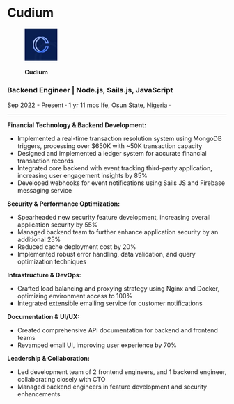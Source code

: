 # Cudium

<div align="left">

<figure><img src="../.gitbook/assets/image.png" alt="" width="75"><figcaption><p><strong>Cudium</strong></p></figcaption></figure>

</div>

### **Backend Engineer | Node.js, Sails.js, JavaScript**

Sep 2022 - Present · 1 yr 11 mos Ife, Osun State, Nigeria ·

***

**Financial Technology & Backend Development:**

* Implemented a real-time transaction resolution system using MongoDB triggers, processing over $650K with \~50K transaction capacity
* Designed and implemented a ledger system for accurate financial transaction records
* Integrated core backend with event tracking third-party application, increasing user engagement insights by 85%
* Developed webhooks for event notifications using Sails JS and Firebase messaging service

**Security & Performance Optimization:**

* Spearheaded new security feature development, increasing overall application security by 55%
* Managed backend team to further enhance application security by an additional 25%
* Reduced cache deployment cost by 20%
* Implemented robust error handling, data validation, and query optimization techniques

**Infrastructure & DevOps:**

* Crafted load balancing and proxying strategy using Nginx and Docker, optimizing environment access to 100%
* Integrated extensible emailing service for customer notifications

**Documentation & UI/UX:**

* Created comprehensive API documentation for backend and frontend teams
* Revamped email UI, improving user experience by 70%

**Leadership & Collaboration:**

* Led development team of 2 frontend engineers, and 1 backend engineer, collaborating closely with CTO
* Managed backend engineers in feature development and security enhancements
